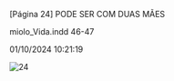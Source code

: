 [Página 24]
PODE SER COM DUAS MÃES


miolo_Vida.indd 46-47


01/10/2024 10:21:19

![24](./img/page_24-01.jpg)

